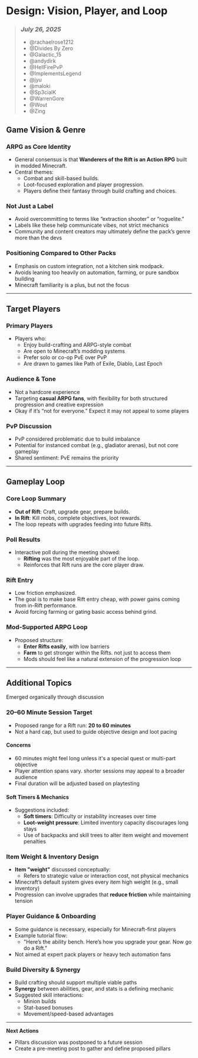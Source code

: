 # Design: Vision, Player, and Loop

> ### _July 26, 2025_
> - @rachaelrose1212
> - @Divides By Zero
> - @Galactic_15
> - @andydirk
> - @HellFirePvP
> - @ImplementsLegend
> - @jyu
> - @maloki
> - @Sp3cialK
> - @WarrenGore
> - @Wout
> - @Zing

## Game Vision & Genre

### ARPG as Core Identity
- General consensus is that **Wanderers of the Rift is an Action RPG** built in modded Minecraft.
- Central themes:
  - Combat and skill-based builds.
  - Loot-focused exploration and player progression.
  - Players define their fantasy through build crafting and choices.

### Not Just a Label
- Avoid overcommitting to terms like “extraction shooter” or “roguelite.”
- Labels like these help communicate vibes, not strict mechanics
- Community and content creators may ultimately define the pack’s genre more than the devs

### Positioning Compared to Other Packs
- Emphasis on custom integration, not a kitchen sink modpack.
- Avoids leaning too heavily on automation, farming, or pure sandbox building
- Minecraft familiarity is a plus, but not the focus

---

## Target Players

### Primary Players
- Players who:
  - Enjoy build-crafting and ARPG-style combat
  - Are open to Minecraft’s modding systems
  - Prefer solo or co-op PvE over PvP
  - Are drawn to games like Path of Exile, Diablo, Last Epoch

### Audience & Tone
- Not a hardcore experience
- Targeting **casual ARPG fans**, with flexibility for both structured progression and creative expression
- Okay if it’s “not for everyone.” Expect it may not appeal to some players

### PvP Discussion
- PvP considered problematic due to build imbalance
- Potential for instanced combat (e.g., gladiator arenas), but not core gameplay
- Shared sentiment: PvE remains the priority

---

## Gameplay Loop

### Core Loop Summary
- **Out of Rift**: Craft, upgrade gear, prepare builds.
- **In Rift**: Kill mobs, complete objectives, loot rewards.
- The loop repeats with upgrades feeding into future Rifts.

### Poll Results
- Interactive poll during the meeting showed:
  - **Rifting** was the most enjoyable part of the loop.
  - Reinforces that Rift runs are the core player draw.

### Rift Entry
- Low friction emphasized.
- The goal is to make base Rift entry cheap, with power gains coming from in-Rift performance.
- Avoid forcing farming or gating basic access behind grind.

### Mod-Supported ARPG Loop
- Proposed structure:
  - **Enter Rifts easily**, with low barriers
  - **Farm** to get stronger within the Rifts. not just to access them
  - Mods should feel like a natural extension of the progression loop

---

## Additional Topics
Emerged organically through discussion

### 20–60 Minute Session Target
- Proposed range for a Rift run: **20 to 60 minutes**
- Not a hard cap, but used to guide objective design and loot pacing

#### Concerns
- 60 minutes might feel long unless it's a special quest or multi-part objective
- Player attention spans vary. shorter sessions may appeal to a broader audience
- Final duration will be adjusted based on playtesting

#### Soft Timers & Mechanics
- Suggestions included:
  - **Soft timers**: Difficulty or instability increases over time
  - **Loot-weight pressure**: Limited inventory capacity discourages long stays
  - Use of backpacks and skill trees to alter item weight and movement penalties

### Item Weight & Inventory Design

- **Item "weight"** discussed conceptually:
  - Refers to strategic value or interaction cost, not physical mechanics
- Minecraft’s default system gives every item high weight (e.g., small inventory)
- Progression can involve upgrades that **reduce friction** while maintaining tension

### Player Guidance & Onboarding

- Some guidance is necessary, especially for Minecraft-first players
- Example tutorial flow:
  - "Here’s the ability bench. Here’s how you upgrade your gear. Now go do a Rift."
- Not aimed at expert pack players or heavy tech automation fans

### Build Diversity & Synergy

- Build crafting should support multiple viable paths
- **Synergy** between abilities, gear, and stats is a defining mechanic
- Suggested skill interactions:
  - Minion builds
  - Stat-based bonuses
  - Movement/speed-based advantages

---

**Next Actions**
- Pillars discussion was postponed to a future session
- Create a pre-meeting post to gather and define proposed pillars